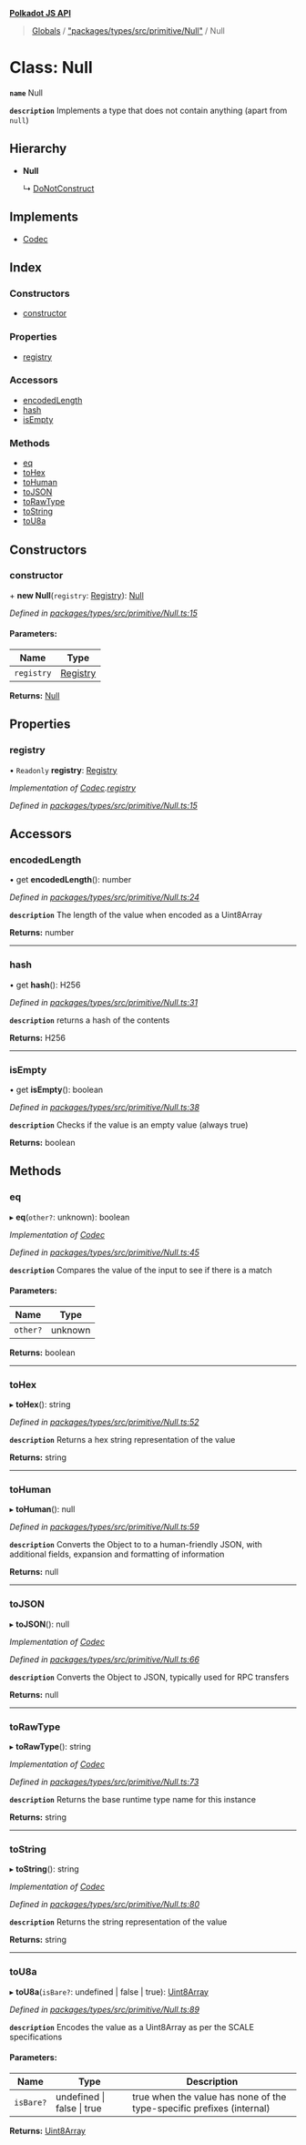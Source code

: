 **[Polkadot JS API](../README.md)**

> [Globals](../globals.md) / ["packages/types/src/primitive/Null"](../modules/_packages_types_src_primitive_null_.md) / Null

# Class: Null

**`name`** Null

**`description`** 
Implements a type that does not contain anything (apart from `null`)

## Hierarchy

* **Null**

  ↳ [DoNotConstruct](_packages_types_src_primitive_donotconstruct_.donotconstruct.md)

## Implements

* [Codec](../interfaces/_packages_types_src_types_codec_.codec.md)

## Index

### Constructors

* [constructor](_packages_types_src_primitive_null_.null.md#constructor)

### Properties

* [registry](_packages_types_src_primitive_null_.null.md#registry)

### Accessors

* [encodedLength](_packages_types_src_primitive_null_.null.md#encodedlength)
* [hash](_packages_types_src_primitive_null_.null.md#hash)
* [isEmpty](_packages_types_src_primitive_null_.null.md#isempty)

### Methods

* [eq](_packages_types_src_primitive_null_.null.md#eq)
* [toHex](_packages_types_src_primitive_null_.null.md#tohex)
* [toHuman](_packages_types_src_primitive_null_.null.md#tohuman)
* [toJSON](_packages_types_src_primitive_null_.null.md#tojson)
* [toRawType](_packages_types_src_primitive_null_.null.md#torawtype)
* [toString](_packages_types_src_primitive_null_.null.md#tostring)
* [toU8a](_packages_types_src_primitive_null_.null.md#tou8a)

## Constructors

### constructor

\+ **new Null**(`registry`: [Registry](../interfaces/_packages_types_src_types_registry_.registry.md)): [Null](_packages_types_src_primitive_null_.null.md)

*Defined in [packages/types/src/primitive/Null.ts:15](https://github.com/polkadot-js/api/blob/95c4f03bc/packages/types/src/primitive/Null.ts#L15)*

#### Parameters:

Name | Type |
------ | ------ |
`registry` | [Registry](../interfaces/_packages_types_src_types_registry_.registry.md) |

**Returns:** [Null](_packages_types_src_primitive_null_.null.md)

## Properties

### registry

• `Readonly` **registry**: [Registry](../interfaces/_packages_types_src_types_registry_.registry.md)

*Implementation of [Codec](../interfaces/_packages_types_src_types_codec_.codec.md).[registry](../interfaces/_packages_types_src_types_codec_.codec.md#registry)*

*Defined in [packages/types/src/primitive/Null.ts:15](https://github.com/polkadot-js/api/blob/95c4f03bc/packages/types/src/primitive/Null.ts#L15)*

## Accessors

### encodedLength

• get **encodedLength**(): number

*Defined in [packages/types/src/primitive/Null.ts:24](https://github.com/polkadot-js/api/blob/95c4f03bc/packages/types/src/primitive/Null.ts#L24)*

**`description`** The length of the value when encoded as a Uint8Array

**Returns:** number

___

### hash

• get **hash**(): H256

*Defined in [packages/types/src/primitive/Null.ts:31](https://github.com/polkadot-js/api/blob/95c4f03bc/packages/types/src/primitive/Null.ts#L31)*

**`description`** returns a hash of the contents

**Returns:** H256

___

### isEmpty

• get **isEmpty**(): boolean

*Defined in [packages/types/src/primitive/Null.ts:38](https://github.com/polkadot-js/api/blob/95c4f03bc/packages/types/src/primitive/Null.ts#L38)*

**`description`** Checks if the value is an empty value (always true)

**Returns:** boolean

## Methods

### eq

▸ **eq**(`other?`: unknown): boolean

*Implementation of [Codec](../interfaces/_packages_types_src_types_codec_.codec.md)*

*Defined in [packages/types/src/primitive/Null.ts:45](https://github.com/polkadot-js/api/blob/95c4f03bc/packages/types/src/primitive/Null.ts#L45)*

**`description`** Compares the value of the input to see if there is a match

#### Parameters:

Name | Type |
------ | ------ |
`other?` | unknown |

**Returns:** boolean

___

### toHex

▸ **toHex**(): string

*Defined in [packages/types/src/primitive/Null.ts:52](https://github.com/polkadot-js/api/blob/95c4f03bc/packages/types/src/primitive/Null.ts#L52)*

**`description`** Returns a hex string representation of the value

**Returns:** string

___

### toHuman

▸ **toHuman**(): null

*Defined in [packages/types/src/primitive/Null.ts:59](https://github.com/polkadot-js/api/blob/95c4f03bc/packages/types/src/primitive/Null.ts#L59)*

**`description`** Converts the Object to to a human-friendly JSON, with additional fields, expansion and formatting of information

**Returns:** null

___

### toJSON

▸ **toJSON**(): null

*Implementation of [Codec](../interfaces/_packages_types_src_types_codec_.codec.md)*

*Defined in [packages/types/src/primitive/Null.ts:66](https://github.com/polkadot-js/api/blob/95c4f03bc/packages/types/src/primitive/Null.ts#L66)*

**`description`** Converts the Object to JSON, typically used for RPC transfers

**Returns:** null

___

### toRawType

▸ **toRawType**(): string

*Implementation of [Codec](../interfaces/_packages_types_src_types_codec_.codec.md)*

*Defined in [packages/types/src/primitive/Null.ts:73](https://github.com/polkadot-js/api/blob/95c4f03bc/packages/types/src/primitive/Null.ts#L73)*

**`description`** Returns the base runtime type name for this instance

**Returns:** string

___

### toString

▸ **toString**(): string

*Implementation of [Codec](../interfaces/_packages_types_src_types_codec_.codec.md)*

*Defined in [packages/types/src/primitive/Null.ts:80](https://github.com/polkadot-js/api/blob/95c4f03bc/packages/types/src/primitive/Null.ts#L80)*

**`description`** Returns the string representation of the value

**Returns:** string

___

### toU8a

▸ **toU8a**(`isBare?`: undefined \| false \| true): [Uint8Array](_packages_types_src_codec_raw_.raw.md#uint8array)

*Defined in [packages/types/src/primitive/Null.ts:89](https://github.com/polkadot-js/api/blob/95c4f03bc/packages/types/src/primitive/Null.ts#L89)*

**`description`** Encodes the value as a Uint8Array as per the SCALE specifications

#### Parameters:

Name | Type | Description |
------ | ------ | ------ |
`isBare?` | undefined \| false \| true | true when the value has none of the type-specific prefixes (internal)  |

**Returns:** [Uint8Array](_packages_types_src_codec_raw_.raw.md#uint8array)
